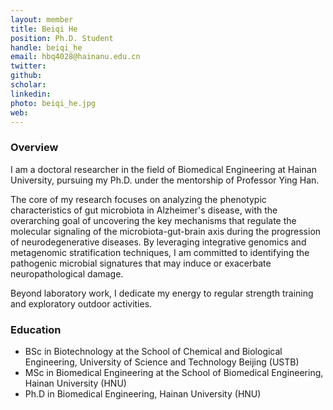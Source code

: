 ```yaml
---
layout: member
title: Beiqi He
position: Ph.D. Student
handle: beiqi_he
email: hbq4028@hainanu.edu.cn
twitter:
github: 
scholar: 
linkedin: 
photo: beiqi_he.jpg
web: 
---
```


### Overview
I am a doctoral researcher in the field of Biomedical Engineering at Hainan University,  pursuing my Ph.D. under the mentorship of Professor Ying Han. 

The core of my research focuses on analyzing the phenotypic characteristics of gut microbiota in Alzheimer's disease, with the overarching goal of uncovering the key mechanisms that regulate the molecular signaling of the microbiota-gut-brain axis during the progression of neurodegenerative diseases. By leveraging integrative genomics and metagenomic stratification techniques, I am committed to identifying the pathogenic microbial signatures that may induce or exacerbate neuropathological damage.

Beyond laboratory work, I dedicate my energy to regular strength training and exploratory outdoor activities.

### Education
- BSc in Biotechnology at the School of Chemical and Biological Engineering, University of Science and Technology Beijing (USTB)
- MSc in Biomedical Engineering at the School of Biomedical Engineering, Hainan University (HNU)
- Ph.D in Biomedical Engineering, Hainan University (HNU)